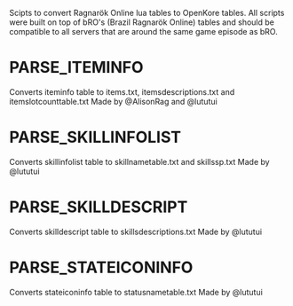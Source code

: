 Scipts to convert Ragnarök Online lua tables to OpenKore tables.
All scripts were built on top of bRO's (Brazil Ragnarök Online) tables and should be compatible to all servers that are around the same game episode as bRO.

# PARSE_ITEMINFO

Converts iteminfo table to items.txt, itemsdescriptions.txt and itemslotcounttable.txt
Made by @AlisonRag and @lututui

# PARSE_SKILLINFOLIST

Converts skillinfolist table to skillnametable.txt and skillssp.txt
Made by @lututui

# PARSE_SKILLDESCRIPT

Converts skilldescript table to skillsdescriptions.txt
Made by @lututui

# PARSE_STATEICONINFO

Converts stateiconinfo table to statusnametable.txt
Made by @lututui
